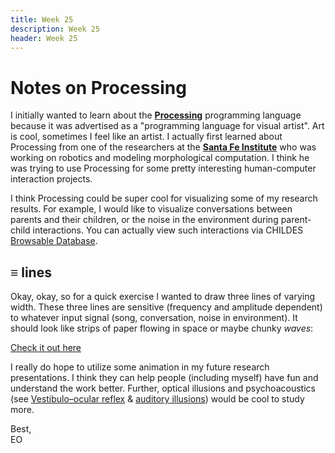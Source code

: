 ```yaml
---
title: Week 25
description: Week 25
header: Week 25
---
```


# Notes on Processing
I initially wanted to learn about the [<b>Processing</b>](https://processing.org/) programming language because it was advertised as a "programming language for visual artist". Art is cool, sometimes I feel like an artist. I actually first learned about Processing from one of the researchers at the [<b>Santa Fe Institute</b>](https://www.santafe.edu/) who was working on robotics and modeling morphological computation. I think he was trying to use Processing for some pretty interesting human-computer interaction projects.

I think Processing could be super cool for visualizing some of my research results. For example, I would like to visualize conversations between parents and their children, or the noise in the environment during parent-child interactions. You can actually view such interactions via CHILDES [Browsable Database](https://childes.talkbank.org/browser/index.php?url=Eng-NA/Rollins/).

## ≡ lines
Okay, okay, so for a quick exercise I wanted to draw three lines of varying width. These three lines are sensitive (frequency and amplitude dependent) to whatever input signal (song, conversation, noise in environment). It should look like strips of paper flowing in space or maybe chunky <i>waves</i>:

[Check it out here](https://storage.googleapis.com/root-proposal-1246/sketches/sketch180203a_3lines.mp4)

I really do hope to utilize some animation in my future research presentations. I think they can help people (including myself) have fun and understand the work better. Further, optical illusions and psychoacoustics (see [Vestibulo–ocular reflex](https://en.wikipedia.org/wiki/Vestibulo%E2%80%93ocular_reflex) & [auditory illusions](https://en.wikipedia.org/wiki/Auditory_illusion)) would be cool to study more.

Best, <br />
EO
